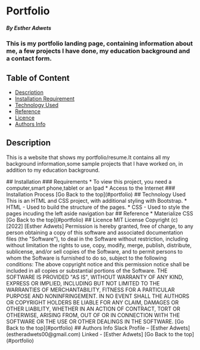 # Portfolio
##### By Esther Adwets
### This is my portfolio landing page, containing information about me, a few projects I have done, my education background and a contact form.
## Table of Content
+ [Description](#description)
+ [Installation Requirement](#Installation)
+ [Technology Used](#technology-used)
+ [Reference](#reference)
+ [Licence](#licence)
+ [Authors Info](#author-Info)
## Description
<p>This is a website that shows my portfolio/resume.It contains all my background information,some sample projects that I have worked on, in addition to my education background.</p>
## Installation
### Requirements
* To view this project, you need a computer,smart phone,tablet or an Ipad
* Access to the Internet
### Installation Process
[Go Back to the top](#portfolio)
## Technology Used 
This is an HTML and CSS project, with additional styling with Bootstrap. 
* HTML - Used to build the structure of the pages.
* CSS - Used to style the pages incuding the left aside navigation bar
## Reference
* Materialize CSS
[Go Back to the top](#portfolio)
## Licence
MIT License
Copyright (c) [2022] [Esther Adwets]
Permission is hereby granted, free of charge, to any person obtaining a copy
of this software and associated documentation files (the "Software"), to deal
in the Software without restriction, including without limitation the rights
to use, copy, modify, merge, publish, distribute, sublicense, and/or sell
copies of the Software, and to permit persons to whom the Software is
furnished to do so, subject to the following conditions:
The above copyright notice and this permission notice shall be included in all
copies or substantial portions of the Software.
THE SOFTWARE IS PROVIDED "AS IS", WITHOUT WARRANTY OF ANY KIND, EXPRESS OR
IMPLIED, INCLUDING BUT NOT LIMITED TO THE WARRANTIES OF MERCHANTABILITY,
FITNESS FOR A PARTICULAR PURPOSE AND NONINFRINGEMENT. IN NO EVENT SHALL THE
AUTHORS OR COPYRIGHT HOLDERS BE LIABLE FOR ANY CLAIM, DAMAGES OR OTHER
LIABILITY, WHETHER IN AN ACTION OF CONTRACT, TORT OR OTHERWISE, ARISING FROM,
OUT OF OR IN CONNECTION WITH THE SOFTWARE OR THE USE OR OTHER DEALINGS IN THE
SOFTWARE.
[Go Back to the top](#portfolio)
## Authors Info
Slack Profile – [Esther Adwets](estheradwets00@gmail.com)
Linked - [Esther Adwets]
[Go Back to the top](#portfolio)






